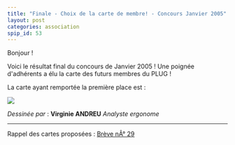 ```yaml
---
title: "Finale - Choix de la carte de membre! - Concours Janvier 2005"
layout: post
categories: association
spip_id: 53
---
```

Bonjour !

Voici le résultat final du concours de Janvier 2005 ! Une poignée d'adhérents a élu la carte des futurs membres du PLUG ! 

La carte ayant remportée la première place est :

<img  src="http://www.plugfr.org/images/concours_plug_25_01_2005/carte_membre/carte-plug005.jpg">


 *Dessinée par* :
**Virginie ANDREU** *Analyste ergonome*


----
Rappel des cartes proposées : <a href="http://plugfr.org/spip/breve.php3?id_breve=29">Brève nÂ° 29</a>